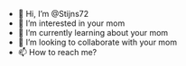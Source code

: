 - 👋 Hi, I’m @Stijns72
- 👀 I’m interested in your mom
- 🌱 I’m currently learning about your mom
- 💞️ I’m looking to collaborate with your mom
- 📫 How to reach me?

<!---
Stijns72/Stijns72 is a ✨ special ✨ repository because its `README.md` (this file) appears on your GitHub profile.
You can click the Preview link to take a look at your changes.
--->
